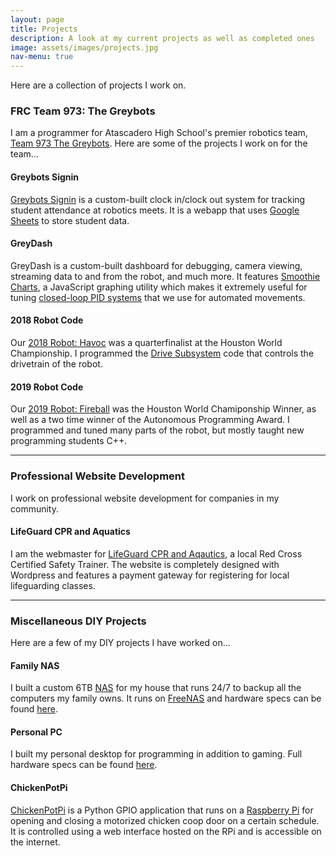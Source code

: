 ```yaml
---
layout: page
title: Projects
description: A look at my current projects as well as completed ones
image: assets/images/projects.jpg
nav-menu: true
---
```


Here are a collection of projects I work on.

### FRC Team 973: The Greybots

I am a programmer for Atascadero High School's premier robotics team, [Team 973 The Greybots](https://greybots.com). Here are some of the projects I work on for the team...

#### Greybots Signin

[Greybots Signin](https://github.com/Team973/greybots-signin) is a custom-built clock in/clock out system for tracking student attendance at robotics meets. It is a webapp that uses [Google Sheets](https://sheets.google.com) to store student data.

#### GreyDash

GreyDash is a custom-built dashboard for debugging, camera viewing, streaming data to and from the robot, and much more. It features [Smoothie Charts](http://smoothiecharts.org), a JavaScript graphing utility which makes it extremely useful for tuning [closed-loop PID systems](https://en.wikipedia.org/wiki/PID_controller) that we use for automated movements.

#### 2018 Robot Code

Our [2018 Robot: Havoc](https://github.com/Team973/2018-inseason) was a quarterfinalist at the Houston World Championship. I programmed the [Drive Subsystem](https://github.com/Team973/2018-inseason/blob/dev/src/subsystems/Drive.h) code that controls the drivetrain of the robot.

#### 2019 Robot Code

Our [2019 Robot: Fireball](https://github.com/Team973/2019-inseason) was the Houston World Chamiponship Winner, as well as a two time winner of the Autonomous Programming Award. I programmed and tuned many parts of the robot, but mostly taught new programming students C++.

---

### Professional Website Development

I work on professional website development for companies in my community.

#### LifeGuard CPR and Aquatics

I am the webmaster for [LifeGuard CPR and Aqautics](https://lifeguardcpr.com), a local Red Cross Certified Safety Trainer. The website is completely designed with Wordpress and features a payment gateway for registering for local lifeguarding classes.

---

### Miscellaneous DIY Projects

Here are a few of my DIY projects I have worked on...

#### Family NAS

I built a custom 6TB [NAS](https://en.wikipedia.org/wiki/Network-attached_storage) for my house that runs 24/7 to backup all the computers my family owns. It runs on [FreeNAS](https://freenas.org) and hardware specs can be found [here](https://pcpartpicker.com/list/qDpLbX).

#### Personal PC

I built my personal desktop for programming in addition to gaming. Full hardware specs can be found [here](https://pcpartpicker.com/list/qZLLMZ).

#### ChickenPotPi

[ChickenPotPi](https://github.com/Chris2fourlaw/ChickenPotPi) is a Python GPIO application that runs on a [Raspberry Pi](https://www.raspberrypi.org) for opening and closing a motorized chicken coop door on a certain schedule. It is controlled using a web interface hosted on the RPi and is accessible on the internet.
